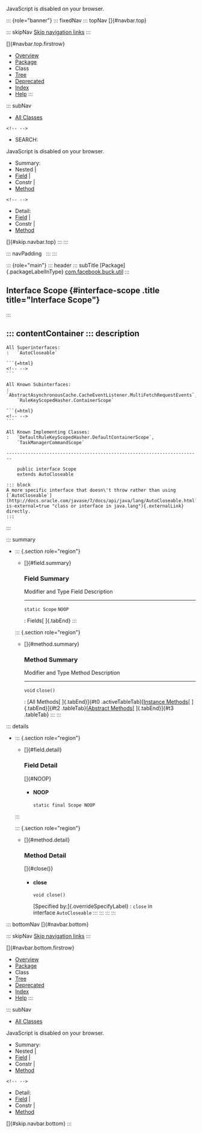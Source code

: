 <div>

JavaScript is disabled on your browser.

</div>

::: {role="banner"}
::: fixedNav
::: topNav
[]{#navbar.top}

::: skipNav
[Skip navigation links](#skip.navbar.top "Skip navigation links")
:::

[]{#navbar.top.firstrow}

-   [Overview](../../../../index.html)
-   [Package](package-summary.html)
-   Class
-   [Tree](package-tree.html)
-   [Deprecated](../../../../deprecated-list.html)
-   [Index](../../../../index-all.html)
-   [Help](../../../../help-doc.html)
:::

::: subNav
-   [All Classes](../../../../allclasses.html)

```{=html}
<!-- -->
```
-   SEARCH:

<div>

<div>

JavaScript is disabled on your browser.

</div>

</div>

<div>

-   Summary: 
-   Nested \| 
-   [Field](#field.summary) \| 
-   Constr \| 
-   [Method](#method.summary)

```{=html}
<!-- -->
```
-   Detail: 
-   [Field](#field.detail) \| 
-   Constr \| 
-   [Method](#method.detail)

</div>

[]{#skip.navbar.top}
:::
:::

::: navPadding
 
:::
:::

::: {role="main"}
::: header
::: subTitle
[Package]{.packageLabelInType} [com.facebook.buck.util](package-summary.html)
:::

## Interface Scope {#interface-scope .title title="Interface Scope"}
:::

::: contentContainer
::: description
-   

    All Superinterfaces:
    :   `AutoCloseable`

    ```{=html}
    <!-- -->
    ```

    All Known Subinterfaces:
    :   `AbstractAsynchronousCache.CacheEventListener.MultiFetchRequestEvents`,
        `RuleKeyScopedHasher.ContainerScope`

    ```{=html}
    <!-- -->
    ```

    All Known Implementing Classes:
    :   `DefaultRuleKeyScopedHasher.DefaultContainerScope`,
        `TaskManagerCommandScope`

    ------------------------------------------------------------------------

        public interface Scope
        extends AutoCloseable

    ::: block
    A more specific interface that doesn\'t throw rather than using
    [`AutoCloseable`](http://docs.oracle.com/javase/7/docs/api/java/lang/AutoCloseable.html?is-external=true "class or interface in java.lang"){.externalLink}
    directly.
    :::
:::

::: summary
-   ::: {.section role="region"}
    -   []{#field.summary}

        ### Field Summary

          Modifier and Type   Field    Description
          ------------------- -------- -------------
          `static Scope`      `NOOP`    

          : Fields[ ]{.tabEnd}
    :::

    ::: {.section role="region"}
    -   []{#method.summary}

        ### Method Summary

          Modifier and Type   Method      Description
          ------------------- ----------- -------------
          `void`              `close()`    

          : [All Methods[ ]{.tabEnd}]{#t0 .activeTableTab}[[Instance
          Methods](javascript:show(2);)[ ]{.tabEnd}]{#t2
          .tableTab}[[Abstract
          Methods](javascript:show(4);)[ ]{.tabEnd}]{#t3 .tableTab}
    :::
:::

::: details
-   ::: {.section role="region"}
    -   []{#field.detail}

        ### Field Detail

        []{#NOOP}

        -   #### NOOP

                static final Scope NOOP
    :::

    ::: {.section role="region"}
    -   []{#method.detail}

        ### Method Detail

        []{#close()}

        -   #### close

            ``` methodSignature
            void close()
            ```

            [Specified by:]{.overrideSpecifyLabel}
            :   `close` in interface `AutoCloseable`
    :::
:::
:::
:::

::: bottomNav
[]{#navbar.bottom}

::: skipNav
[Skip navigation links](#skip.navbar.bottom "Skip navigation links")
:::

[]{#navbar.bottom.firstrow}

-   [Overview](../../../../index.html)
-   [Package](package-summary.html)
-   Class
-   [Tree](package-tree.html)
-   [Deprecated](../../../../deprecated-list.html)
-   [Index](../../../../index-all.html)
-   [Help](../../../../help-doc.html)
:::

::: subNav
-   [All Classes](../../../../allclasses.html)

<div>

<div>

JavaScript is disabled on your browser.

</div>

</div>

<div>

-   Summary: 
-   Nested \| 
-   [Field](#field.summary) \| 
-   Constr \| 
-   [Method](#method.summary)

```{=html}
<!-- -->
```
-   Detail: 
-   [Field](#field.detail) \| 
-   Constr \| 
-   [Method](#method.detail)

</div>

[]{#skip.navbar.bottom}
:::

